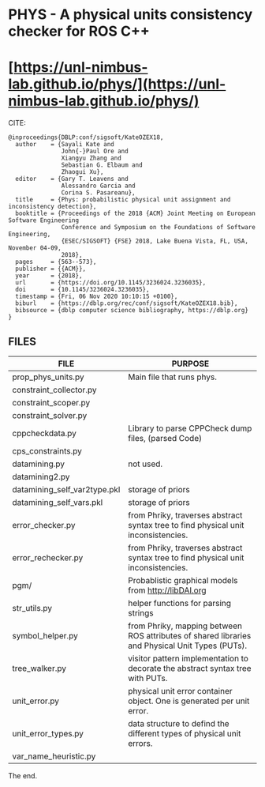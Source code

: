 

# PHYS - A physical units consistency checker for ROS C++


# [https://unl-nimbus-lab.github.io/phys/](https://unl-nimbus-lab.github.io/phys/)


CITE:
```
@inproceedings{DBLP:conf/sigsoft/KateOZEX18,
  author    = {Sayali Kate and
               John{-}Paul Ore and
               Xiangyu Zhang and
               Sebastian G. Elbaum and
               Zhaogui Xu},
  editor    = {Gary T. Leavens and
               Alessandro Garcia and
               Corina S. Pasareanu},
  title     = {Phys: probabilistic physical unit assignment and inconsistency detection},
  booktitle = {Proceedings of the 2018 {ACM} Joint Meeting on European Software Engineering
               Conference and Symposium on the Foundations of Software Engineering,
               {ESEC/SIGSOFT} {FSE} 2018, Lake Buena Vista, FL, USA, November 04-09,
               2018},
  pages     = {563--573},
  publisher = {{ACM}},
  year      = {2018},
  url       = {https://doi.org/10.1145/3236024.3236035},
  doi       = {10.1145/3236024.3236035},
  timestamp = {Fri, 06 Nov 2020 10:10:15 +0100},
  biburl    = {https://dblp.org/rec/conf/sigsoft/KateOZEX18.bib},
  bibsource = {dblp computer science bibliography, https://dblp.org}
}
```

## FILES

|FILE | PURPOSE |
|-----|---------| 
| prop_phys_units.py  |  Main file that runs phys. |
| constraint_collector.py | |
| constraint_scoper.py | |
| constraint_solver.py | |
| cppcheckdata.py  |  Library to parse CPPCheck dump files, (parsed Code) |
| cps_constraints.py |  |
| datamining.py | not used. |
| datamining2.py | |
| datamining_self_var2type.pkl | storage of priors |
| datamining_self_vars.pkl | storage of priors |
| error_checker.py   | from Phriky, traverses abstract syntax tree to find physical unit inconsistencies. |
| error_rechecker.py | from Phriky, traverses abstract syntax tree to find physical unit inconsistencies. |
| pgm/   | Probablistic graphical models from http://libDAI.org |
| str_utils.py  | helper functions for parsing strings |
| symbol_helper.py  | from Phriky, mapping between ROS attributes of shared libraries and Physical Unit Types (PUTs). |
| tree_walker.py | visitor pattern implementation to decorate the abstract syntax tree with PUTs. |
| unit_error.py | physical unit error container object.  One is generated per unit error. |
| unit_error_types.py | data structure to defind the different types of physical unit errors. |
| var_name_heuristic.py |  |


The end.


